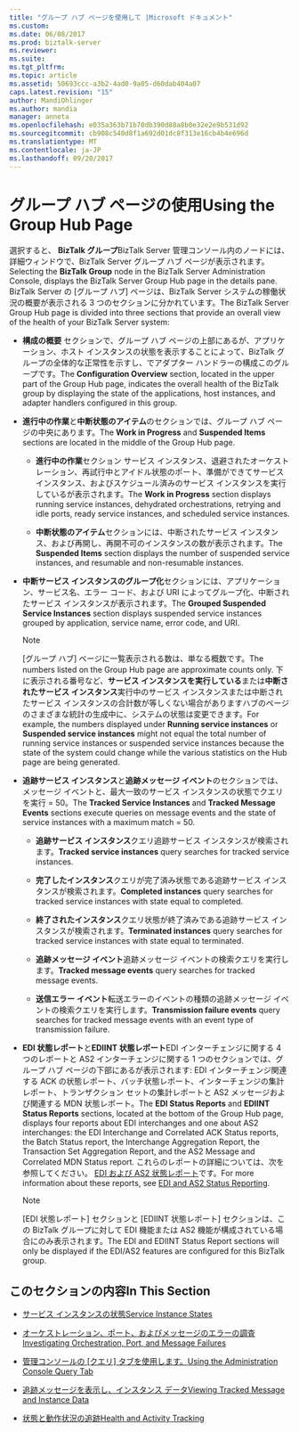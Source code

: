 ```yaml
---
title: "グループ ハブ ページを使用して |Microsoft ドキュメント"
ms.custom: 
ms.date: 06/08/2017
ms.prod: biztalk-server
ms.reviewer: 
ms.suite: 
ms.tgt_pltfrm: 
ms.topic: article
ms.assetid: 50693ccc-a3b2-4ad0-9a05-d60dab404a07
caps.latest.revision: "15"
author: MandiOhlinger
ms.author: mandia
manager: anneta
ms.openlocfilehash: e035a363b71b70db390d88a8b0e32e2e9b531d92
ms.sourcegitcommit: cb908c540d8f1a692d01dc8f313e16cb4b4e696d
ms.translationtype: MT
ms.contentlocale: ja-JP
ms.lasthandoff: 09/20/2017
---
```

# <a name="using-the-group-hub-page"></a><span data-ttu-id="47c79-102">グループ ハブ ページの使用</span><span class="sxs-lookup"><span data-stu-id="47c79-102">Using the Group Hub Page</span></span>
<span data-ttu-id="47c79-103">選択すると、 **BizTalk グループ**BizTalk Server 管理コンソール内のノードには、詳細ウィンドウで、BizTalk Server グループ ハブ ページが表示されます。</span><span class="sxs-lookup"><span data-stu-id="47c79-103">Selecting the **BizTalk Group** node in the BizTalk Server Administration Console, displays the BizTalk Server Group Hub page in the details pane.</span></span> <span data-ttu-id="47c79-104">BizTalk Server の [グループ ハブ] ページは、BizTalk Server システムの稼働状況の概要が表示される 3 つのセクションに分かれています。</span><span class="sxs-lookup"><span data-stu-id="47c79-104">The BizTalk Server Group Hub page is divided into three sections that provide an overall view of the health of your BizTalk Server system:</span></span>  
  
-   <span data-ttu-id="47c79-105">**構成の概要** セクションで、グループ ハブ ページの上部にあるが、アプリケーション、ホスト インスタンスの状態を表示することによって、BizTalk グループの全体的な正常性を示すし、でアダプター ハンドラーの構成このグループです。</span><span class="sxs-lookup"><span data-stu-id="47c79-105">The **Configuration Overview** section, located in the upper part of the Group Hub page, indicates the overall health of the BizTalk group by displaying the state of the applications, host instances, and adapter handlers configured in this group.</span></span>  
  
-   <span data-ttu-id="47c79-106">**進行中の作業**と**中断状態のアイテム**のセクションでは、グループ ハブ ページの中央にあります。</span><span class="sxs-lookup"><span data-stu-id="47c79-106">The **Work in Progress**  and **Suspended Items** sections are located in the middle of the Group Hub page.</span></span>  
  
    -   <span data-ttu-id="47c79-107">**進行中の作業**セクション サービス インスタンス、退避されたオーケストレーション、再試行中とアイドル状態のポート、準備ができてサービス インスタンス、およびスケジュール済みのサービス インスタンスを実行しているが表示されます。</span><span class="sxs-lookup"><span data-stu-id="47c79-107">The **Work in Progress** section displays running service instances, dehydrated orchestrations, retrying and idle ports, ready service instances, and scheduled service instances.</span></span>  
  
    -   <span data-ttu-id="47c79-108">**中断状態のアイテム**セクションには、中断されたサービス インスタンス、および再開し、再開不可のインスタンスの数が表示されます。</span><span class="sxs-lookup"><span data-stu-id="47c79-108">The **Suspended Items** section displays the number of suspended service instances, and resumable and non-resumable instances.</span></span>  
  
-   <span data-ttu-id="47c79-109">**中断サービス インスタンスのグループ化**セクションには、アプリケーション、サービス名、エラー コード、および URI によってグループ化、中断されたサービス インスタンスが表示されます。</span><span class="sxs-lookup"><span data-stu-id="47c79-109">The **Grouped Suspended Service Instances** section displays suspended service instances grouped by application, service name, error code, and URI.</span></span>  
  
    > [!NOTE]
    >  <span data-ttu-id="47c79-110">[グループ ハブ] ページに一覧表示される数は、単なる概数です。</span><span class="sxs-lookup"><span data-stu-id="47c79-110">The numbers listed on the Group Hub page are approximate counts only.</span></span> <span data-ttu-id="47c79-111">下に表示される番号など、**サービス インスタンスを実行している**または**中断されたサービス インスタンス**実行中のサービス インスタンスまたは中断されたサービス インスタンスの合計数が等しくない場合がありますハブのページのさまざまな統計の生成中に、システムの状態は変更できます。</span><span class="sxs-lookup"><span data-stu-id="47c79-111">For example, the numbers displayed under **Running service instances** or **Suspended service instances** might not equal the total number of running service instances or suspended service instances because the state of the system could change while the various statistics on the Hub page are being generated.</span></span>  
  
-   <span data-ttu-id="47c79-112">**追跡サービス インスタンス**と**追跡メッセージ イベント**のセクションでは、メッセージ イベントと、最大一致のサービス インスタンスの状態でクエリを実行 = 50。</span><span class="sxs-lookup"><span data-stu-id="47c79-112">The **Tracked Service Instances** and **Tracked Message Events** sections execute queries on message events and the state of service instances with a maximum match = 50.</span></span>  
  
    -   <span data-ttu-id="47c79-113">**追跡サービス インスタンス**クエリ追跡サービス インスタンスが検索されます。</span><span class="sxs-lookup"><span data-stu-id="47c79-113">**Tracked service instances** query searches for tracked service instances.</span></span>  
  
    -   <span data-ttu-id="47c79-114">**完了したインスタンス**クエリが完了済み状態である追跡サービス インスタンスが検索されます。</span><span class="sxs-lookup"><span data-stu-id="47c79-114">**Completed instances** query searches for tracked service instances with state equal to completed.</span></span>  
  
    -   <span data-ttu-id="47c79-115">**終了されたインスタンス**クエリ状態が終了済みである追跡サービス インスタンスが検索されます。</span><span class="sxs-lookup"><span data-stu-id="47c79-115">**Terminated instances** query searches for tracked service instances with state equal to terminated.</span></span>  
  
    -   <span data-ttu-id="47c79-116">**追跡メッセージ イベント**追跡メッセージ イベントの検索クエリを実行します。</span><span class="sxs-lookup"><span data-stu-id="47c79-116">**Tracked message events** query searches for tracked message events.</span></span>  
  
    -   <span data-ttu-id="47c79-117">**送信エラー イベント**転送エラーのイベントの種類の追跡メッセージ イベントの検索クエリを実行します。</span><span class="sxs-lookup"><span data-stu-id="47c79-117">**Transmission failure events** query searches for tracked message events with an event type of transmission failure.</span></span>  
  
-   <span data-ttu-id="47c79-118">**EDI 状態レポート**と**EDIINT 状態レポート**EDI インターチェンジに関する 4 つのレポートと AS2 インターチェンジに関する 1 つのセクションでは、グループ ハブ ページの下部にあるが表示されます: EDI インターチェンジ関連する ACK の状態レポート、バッチ状態レポート、インターチェンジの集計レポート、トランザクション セットの集計レポートと AS2 メッセージおよび関連する MDN 状態レポート。</span><span class="sxs-lookup"><span data-stu-id="47c79-118">The **EDI Status Reports** and **EDIINT Status Reports** sections, located at the bottom of the Group Hub page, displays four reports about EDI interchanges and one about AS2 interchanges: the EDI Interchange and Correlated ACK Status reports, the Batch Status report, the Interchange Aggregation Report, the Transaction Set Aggregation Report, and the AS2 Message and Correlated MDN Status report.</span></span> <span data-ttu-id="47c79-119">これらのレポートの詳細については、次を参照してください。 [EDI および AS2 状態レポート](../core/edi-and-as2-status-reporting.md)です。</span><span class="sxs-lookup"><span data-stu-id="47c79-119">For more information about these reports, see [EDI and AS2 Status Reporting](../core/edi-and-as2-status-reporting.md).</span></span>  
  
    > [!NOTE]
    >  <span data-ttu-id="47c79-120">[EDI 状態レポート] セクションと [EDIINT 状態レポート] セクションは、この BizTalk グループに対して EDI 機能または AS2 機能が構成されている場合にのみ表示されます。</span><span class="sxs-lookup"><span data-stu-id="47c79-120">The EDI and EDIINT Status Report sections will only be displayed if the EDI/AS2 features are configured for this BizTalk group.</span></span>  
  
## <a name="in-this-section"></a><span data-ttu-id="47c79-121">このセクションの内容</span><span class="sxs-lookup"><span data-stu-id="47c79-121">In This Section</span></span>  
  
-   [<span data-ttu-id="47c79-122">サービス インスタンスの状態</span><span class="sxs-lookup"><span data-stu-id="47c79-122">Service Instance States</span></span>](../core/service-instance-states.md)  
  
-   [<span data-ttu-id="47c79-123">オーケストレーション、ポート、およびメッセージのエラーの調査</span><span class="sxs-lookup"><span data-stu-id="47c79-123">Investigating Orchestration, Port, and Message Failures</span></span>](../core/investigating-orchestration-port-and-message-failures.md)  
  
-   <span data-ttu-id="47c79-124">[管理コンソールの [クエリ] タブを使用します。](../core/using-the-administration-console-query-tab.md)</span><span class="sxs-lookup"><span data-stu-id="47c79-124">[Using the Administration Console Query Tab](../core/using-the-administration-console-query-tab.md)</span></span>  
  
-   [<span data-ttu-id="47c79-125">追跡メッセージを表示し、インスタンス データ</span><span class="sxs-lookup"><span data-stu-id="47c79-125">Viewing Tracked Message and Instance Data</span></span>](../core/viewing-tracked-message-and-instance-data.md)  
  
-   [<span data-ttu-id="47c79-126">状態と動作状況の追跡</span><span class="sxs-lookup"><span data-stu-id="47c79-126">Health and Activity Tracking</span></span>](../core/health-and-activity-tracking.md)